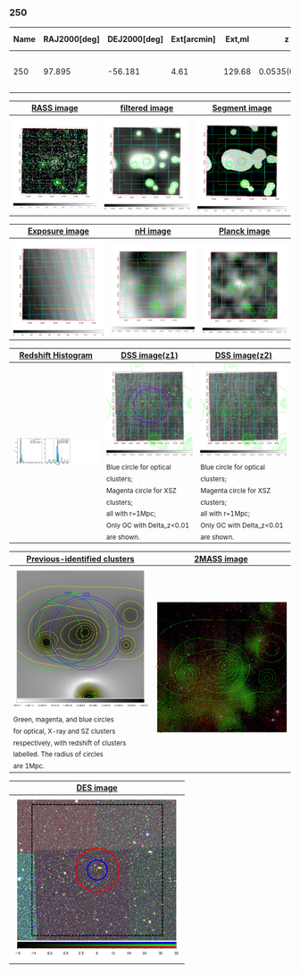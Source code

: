 <div STYLE="page-break-after: always;"></div>

### 250

|Name|RAJ2000[deg]|DEJ2000[deg] |Ext[arcmin]| Ext,ml | z | z_src| C|GC(XSZ,Delta_z<0.01)| GC(OPT,Delta_z<0.01)|GC| R_sig[arcmin] | R500[arcmin] | R500[Mpc]| CRsig[c/s] | CR500[c/s] |L500[1E44 erg/s]|F500[1E-12 erg/s/cm^2]| M500[1E14 Msun]|Tx[keV]|Cnt_sig|Beta|Rc[arcmin]|Comment|Alias|
|---|---|---|---|---|---|------|---|--------|---------|----------|---|---|---|---|---|---|---|---|---|---|---|---|---|---|
|250| 97.895| -56.181| 4.61| 129.68| 0.0535(0.005)| z1, z_xsz| B| MCXC, PSZ2, Tar| N, W| MCXC, N, PSZ2, Tar, W| 24.700| 12.388| 0.774| 0.318(0.039)| 0.294(0.036)| 0.338(0.026)| 4.970(0.385)| 1.39(0.05)| 2.67(0.07)| 295.2| 0.688(-0.052+0.065)| 7.218(-0.887+1.041)| -| k510|

|[RASS image](../image/250/250_img.pdf)|[filtered image](../image/250/250_fil.pdf)|[Segment image](../image/250/250_seg.pdf)|
|-------------------|--------------------|-------------------|
| <img src="../image/250/250_img.png" width="300">  | <img src="../image/250/250_fil.png" width="300">   | <img src="../image/250/250_seg.png" width="300">  |

|[Exposure image](../image/250/250_mex.pdf)| [nH image](../image/250/250_nh.pdf)| [Planck image](../image/250/250_p.pdf)|
|-------------------|--------------------|-------------------|
|<img src="../image/250/250_mex.png" width="300">   | <img src="../image/250/250_nh.png" width="300">    | <img src="../image/250/250_p.png" width="300"> |

|[Redshift Histogram](../image/250/250_zg.pdf) | [DSS image(z1)](../image/250/250_dss_z1.pdf)      |  [DSS image(z2)](../image/250/250_dss_z2.pdf)    |
|-------------------|--------------------|-------------------|
|<img src="../image/250/250_zg.png" width="300"> |<img src="../image/250/250_dss_z1.png" width="300"> <sub><br>Blue circle for optical clusters; <br>Magenta circle for XSZ clusters; <br>all with r=1Mpc; <br>Only GC with Delta_z<0.01 are shown. </sub>| <img src="../image/250/250_dss_z2.png" width="300"><sub><br>Blue circle for optical clusters; <br>Magenta circle for XSZ clusters; <br>all with r=1Mpc; <br>Only GC with Delta_z<0.01 are shown. </sub> |

|[Previous-identified clusters](../image/250/250_gc.pdf) | [2MASS image](../image/250/250_2mass.pdf)      |
|-------------------|-------------------|
|<img src=../image/250/250_gc.png width="300"> <br><sub>Green, magenta, and blue circles <br>for optical, X-ray and SZ clusters <br>respectively, with redshift of clusters <br>labelled. The radius of circles <br>are 1Mpc.</sub>|<img src="../image/250/250_2mass.png" width="300">  |

|[DES image](../image/250/250_des.pdf)   |
|-------------------|
| <img src="../image/250/250_des.png" width="300">  |
